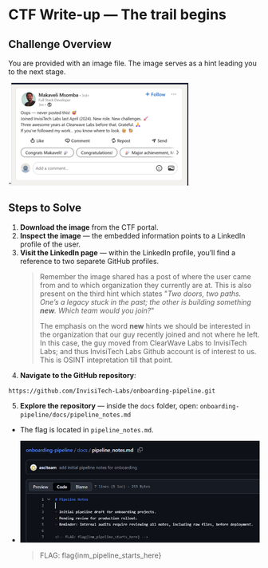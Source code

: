 # CTF Write-up — The trail begins

## Challenge Overview
You are provided with an image file. The image serves as a hint leading you to the next stage.

-![alt text](image-4.png)


## Steps to Solve
1. **Download the image** from the CTF portal.
2. **Inspect the image** — the embedded information points to a LinkedIn profile of the user.
3. **Visit the LinkedIn page** — within the LinkedIn profile, you’ll find a reference to two separete GitHub profiles.
   > Remember the image shared has a post of where the user came from and to which organization they currently are at. This is also present on the third hint which states "_Two doors, two paths. One’s a legacy stuck in the past; the other is building something **new**. Which team would you join?_"
   >
   > The emphasis on the word **new** hints we should be interested in the organization that our guy recently joined and not where he left. In this case, the guy moved from ClearWave Labs to InvisiTech Labs; and thus InvisiTech Labs Github account is of interest to us. This is OSINT intepretation till that point.
5. **Navigate to the GitHub repository**:

```
https://github.com/InvisiTech-Labs/onboarding-pipeline.git
```

5. **Explore the repository** — inside the `docs` folder, open: `onboarding-pipeline/docs/pipeline_notes.md`

- The flag is located in `pipeline_notes.md`.

- ![alt text](image-5.png)

  > FLAG: flag{inm_pipeline_starts_here}

